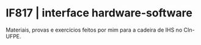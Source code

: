 # IF817 | interface hardware-software
Materiais, provas e exercícios feitos por mim para a cadeira de IHS no CIn-UFPE.

